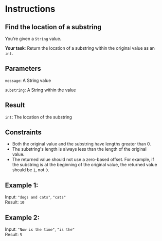 # Instructions

## Find the location of a substring
You're given a `String` value.

**Your task**: Return the location of a substring within the original value as an `int`.

## Parameters
`message`: A String value

`substring`: A String within the value

## Result
`int`: The location of the substring

## Constraints
- Both the original value and the substring have lengths greater than 0.
- The substring's length is always less than the length of the original value.
- The returned value should not use a zero-based offset. For example, if the substring is at the beginning of the original value, the returned value should be `1`, not `0`.

## Example 1:
Input: `"dogs and cats"`, `"cats"`\
Result: `10`

## Example 2:
Input: `"Now is the time"`, `"is the"`\
Result: `5`
